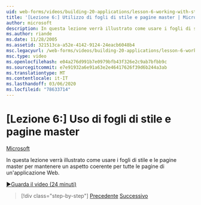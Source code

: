 ```yaml
---
uid: web-forms/videos/building-20-applications/lesson-6-working-with-stylesheets-and-master-pages
title: '[Lezione 6:] Utilizzo di fogli di stile e pagine master | Microsoft Docs'
author: microsoft
description: In questa lezione verrà illustrato come usare i fogli di stile e le pagine master per mantenere un aspetto coerente per tutte le pagine di un'applicazione Web.
ms.author: riande
ms.date: 11/28/2005
ms.assetid: 321513ca-a52e-4142-9124-24eacb6048b4
msc.legacyurl: /web-forms/videos/building-20-applications/lesson-6-working-with-stylesheets-and-master-pages
msc.type: video
ms.openlocfilehash: e04a276d991b7e0979bfb43f326e2c9ab7bfbb9c
ms.sourcegitcommit: e7e91932a6e91a63e2e46417626f39d6b244a3ab
ms.translationtype: MT
ms.contentlocale: it-IT
ms.lasthandoff: 03/06/2020
ms.locfileid: "78633714"
---
```

# <a name="lesson-6-working-with-stylesheets-and-master-pages"></a>[Lezione 6:] Uso di fogli di stile e pagine master

[Microsoft](https://github.com/microsoft)

In questa lezione verrà illustrato come usare i fogli di stile e le pagine master per mantenere un aspetto coerente per tutte le pagine di un'applicazione Web.

[&#9654;Guarda il video (24 minuti)](https://channel9.msdn.com/Blogs/ASP-NET-Site-Videos/lesson-6-working-with-stylesheets-and-master-pages)

> [!div class="step-by-step"]
> [Precedente](lesson-5-debugging-and-tracing-your-website.md)
> [Successivo](lesson-7-databinding-to-user-interface-controls.md)
